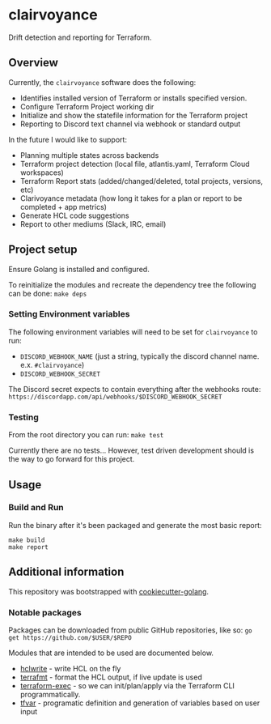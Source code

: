 # clairvoyance
Drift detection and reporting for Terraform.

## Overview
Currently, the `clairvoyance` software does the following:
- Identifies installed version of Terraform or installs specified version.
- Configure Terraform Project working dir
- Initialize and show the statefile information for the Terraform project
- Reporting to Discord text channel via webhook or standard output

In the future I would like to support:
- Planning multiple states across backends
- Terraform project detection (local file, atlantis.yaml, Terraform Cloud workspaces)
- Terraform Report stats (added/changed/deleted, total projects, versions, etc)
- Clarivoyance metadata (how long it takes for a plan or report to be completed + app metrics)
- Generate HCL code suggestions
- Report to other mediums (Slack, IRC, email)

## Project setup
Ensure Golang is installed and configured.

To reinitialize the modules and recreate the dependency tree the following can be done:
`make deps`

### Setting Environment variables
The following environment variables will need to be set for `clairvoyance` to run:
- `DISCORD_WEBHOOK_NAME` (just a string, typically the discord channel name. e.x. `#clairvoyance`)
- `DISCORD_WEBHOOK_SECRET`

The Discord secret expects to contain everything after the webhooks route:
`https://discordapp.com/api/webhooks/$DISCORD_WEBHOOK_SECRET`

### Testing
From the root directory you can run:
`make test`

Currently there are no tests...
However, test driven development should is the way to go forward for this project.


## Usage
### Build and Run
Run the binary after it's been packaged and generate the most basic report:
```
make build
make report
```


## Additional information
This repository was bootstrapped with [cookiecutter-golang](https://github.com/lacion/cookiecutter-golang).

### Notable packages
Packages can be downloaded from public GitHub repositories, like so:
`go get https://github.com/$USER/$REPO`

Modules that are intended to be used are documented below.
- [hclwrite](https://github.com/hashicorp/hcl/tree/v2.0.0/hclwrite) - write HCL on the fly
- [terrafmt](https://github.com/terrycain/terrafmt) - format the HCL output, if live update is used
- [terraform-exec](https://github.com/kmoe/terraform-exec) - so we can init/plan/apply via the Terraform CLI programmatically.
- [tfvar](https://github.com/shihanng/tfvar) - programatic definition and generation of variables based on user input
